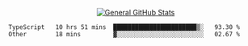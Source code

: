 <p align="center">
  <a href="https://github.com/AndyDevv">
    <img src="https://github-readme-stats.vercel.app/api?username=AndyDevv&custom_title=General%20GitHub%20Stats&theme=aura_dark" alt="General GitHub Stats">
  </a>
</p>

<!--START_SECTION:waka-->

```text
TypeScript   10 hrs 51 mins  ███████████████████████▒░   93.30 %
Other        18 mins         ▓░░░░░░░░░░░░░░░░░░░░░░░░   02.67 %
```

<!--END_SECTION:waka-->
